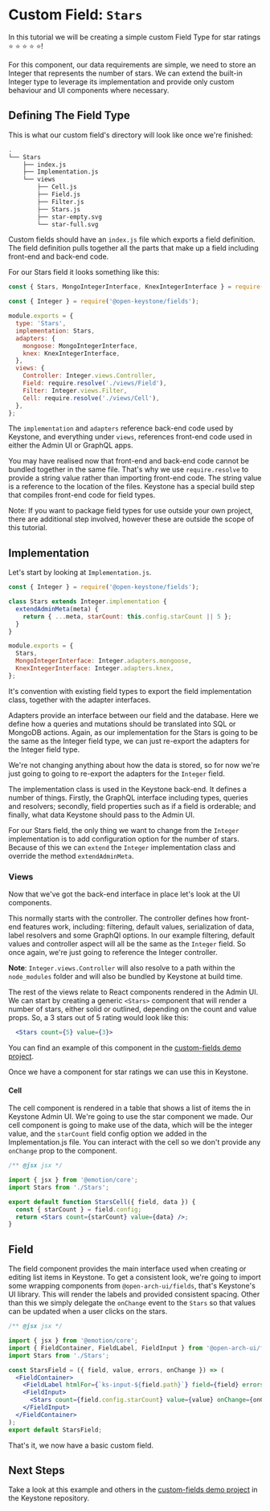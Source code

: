 <!--[meta]
section: tutorials
title: Custom fields
order: 5
[meta]-->

# Custom Field: `Stars`

In this tutorial we will be creating a simple custom Field Type for star ratings ⭐️ ⭐️ ⭐️ ⭐️ ⭐️!

For this component, our data requirements are simple, we need to store an Integer that represents the number of stars. We can extend the built-in Integer type to leverage its implementation and provide only custom behaviour and UI components where necessary.

## Defining The Field Type

This is what our custom field's directory will look like once we're finished:

```sh
.
└── Stars
    ├── index.js
    ├── Implementation.js
    └── views
        ├── Cell.js
        ├── Field.js
        ├── Filter.js
        ├── Stars.js
        ├── star-empty.svg
        └── star-full.svg
```

Custom fields should have an `index.js` file which exports a field definition. The field definition pulls together all the parts that make up a field including front-end and back-end code.

For our Stars field it looks something like this:

```js
const { Stars, MongoIntegerInterface, KnexIntegerInterface } = require('./Implementation');

const { Integer } = require('@open-keystone/fields');

module.exports = {
  type: 'Stars',
  implementation: Stars,
  adapters: {
    mongoose: MongoIntegerInterface,
    knex: KnexIntegerInterface,
  },
  views: {
    Controller: Integer.views.Controller,
    Field: require.resolve('./views/Field'),
    Filter: Integer.views.Filter,
    Cell: require.resolve('./views/Cell'),
  },
};
```

The `implementation` and `adapters` reference back-end code used by Keystone, and everything under `views`, references front-end code used in either the Admin UI or GraphQL apps.

You may have realised now that front-end and back-end code cannot be bundled together in the same file. That's why we use `require.resolve` to provide a string value rather than importing front-end code. The string value is a reference to the location of the files. Keystone has a special build step that compiles front-end code for field types.

Note: If you want to package field types for use outside your own project, there are additional step involved, however these are outside the scope of this tutorial.

## Implementation

Let's start by looking at `Implementation.js`.

```js
const { Integer } = require('@open-keystone/fields');

class Stars extends Integer.implementation {
  extendAdminMeta(meta) {
    return { ...meta, starCount: this.config.starCount || 5 };
  }
}

module.exports = {
  Stars,
  MongoIntegerInterface: Integer.adapters.mongoose,
  KnexIntegerInterface: Integer.adapters.knex,
};
```

It's convention with existing field types to export the field implementation class, together with the adapter interfaces.

Adapters provide an interface between our field and the database. Here we define how a queries and mutations should be translated into SQL or MongoDB actions. Again, as our implementation for the Stars is going to be the same as the Integer field type, we can just re-export the adapters for the Integer field type.

We're not changing anything about how the data is stored, so for now we're just going to going to re-export the adapters for the `Integer` field.

The implementation class is used in the Keystone back-end. It defines a number of things. Firstly, the GraphQL interface including types, queries and resolvers; secondly, field properties such as if a field is orderable; and finally, what data Keystone should pass to the Admin UI.

For our Stars field, the only thing we want to change from the `Integer` implementation is to add configuration option for the number of stars. Because of this we can `extend` the `Integer` implementation class and override the method `extendAdminMeta`.

### Views

Now that we've got the back-end interface in place let's look at the UI components.

This normally starts with the controller. The controller defines how front-end features work, including: filtering, default values, serialization of data, label resolvers and some GraphQl options. In our example filtering, default values and controller aspect will all be the same as the `Integer` field. So once again, we're just going to reference the Integer controller.

**Note**: `Integer.views.Controller` will also resolve to a path within the `node_modules` folder and will also be bundled by Keystone at build time.

The rest of the views relate to React components rendered in the Admin UI. We can start by creating a generic `<Stars>` component that will render a number of stars, either solid or outlined, depending on the count and value props. So, a 3 stars out of 5 rating would look like this:

```jsx
  <Stars count={5} value={3}>
```

You can find an example of this component in the [custom-fields demo project](https://github.com/keystonejs/keystone-5/tree/main/examples/custom-fields/fields/Stars/views/Stars.js).

Once we have a component for star ratings we can use this in Keystone.

#### Cell

The cell component is rendered in a table that shows a list of items the in Keystone Admin UI. We're going to use the star component we made. Our cell component is going to make use of the data, which will be the integer value, and the `starCount` field config option we added in the Implementation.js file. You can interact with the cell so we don't provide any `onChange` prop to the component.

```jsx title=/views/Cell.js
/** @jsx jsx */

import { jsx } from '@emotion/core';
import Stars from './Stars';

export default function StarsCell({ field, data }) {
  const { starCount } = field.config;
  return <Stars count={starCount} value={data} />;
}
```

## Field

The field component provides the main interface used when creating or editing list items in Keystone. To get a consistent look, we're going to import some wrapping components from `@open-arch-ui/fields`, that's Keystone's UI library. This will render the labels and provided consistent spacing. Other than this we simply delegate the `onChange` event to the `Stars` so that values can be updated when a user clicks on the stars.

```jsx
/** @jsx jsx */

import { jsx } from '@emotion/core';
import { FieldContainer, FieldLabel, FieldInput } from '@open-arch-ui/fields';
import Stars from './Stars';

const StarsField = ({ field, value, errors, onChange }) => (
  <FieldContainer>
    <FieldLabel htmlFor={`ks-input-${field.path}`} field={field} errors={errors} />
    <FieldInput>
      <Stars count={field.config.starCount} value={value} onChange={onChange} />
    </FieldInput>
  </FieldContainer>
);
export default StarsField;
```

That's it, we now have a basic custom field.

## Next Steps

Take a look at this example and others in the [custom-fields demo project](https://github.com/keystonejs/keystone-5/tree/main/examples/custom-fields/) in the Keystone repository.
